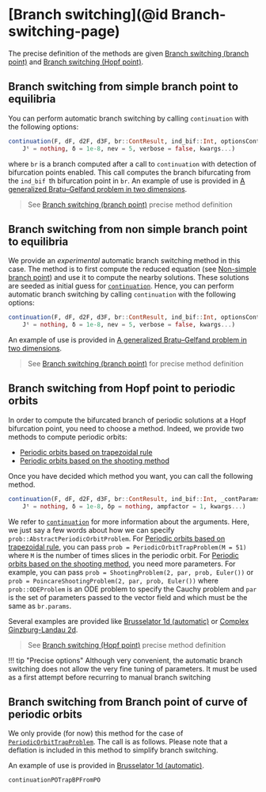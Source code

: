 # [Branch switching](@id Branch-switching-page)

The precise definition of the methods are given [Branch switching (branch point)](@ref) and [Branch switching (Hopf point)](@ref).

## Branch switching from simple branch point to equilibria

You can perform automatic branch switching by calling `continuation` with the following options:

```julia
continuation(F, dF, d2F, d3F, br::ContResult, ind_bif::Int, optionsCont::ContinuationPar;
	Jᵗ = nothing, δ = 1e-8, nev = 5, verbose = false, kwargs...)
```

where `br` is a branch computed after a call to `continuation` with detection of bifurcation points enabled. This call computes the branch bifurcating from the `ind_bif `th bifurcation point in `br`. An example of use is provided in [A generalized Bratu–Gelfand problem in two dimensions](@ref).

> See [Branch switching (branch point)](@ref) precise method definition

## Branch switching from non simple branch point to equilibria

We provide an *experimental* automatic branch switching method in this case. The method is to first compute the reduced equation (see [Non-simple branch point](@ref)) and use it to compute the nearby solutions. These solutions are seeded as initial guess for [`continuation`](@ref). Hence, you can perform automatic branch switching by calling `continuation` with the following options:

```julia
continuation(F, dF, d2F, d3F, br::ContResult, ind_bif::Int, optionsCont::ContinuationPar;
	Jᵗ = nothing, δ = 1e-8, nev = 5, verbose = false, kwargs...)
```

An example of use is provided in [A generalized Bratu–Gelfand problem in two dimensions](@ref).

> See [Branch switching (branch point)](@ref) for precise method definition

## Branch switching from Hopf point to periodic orbits

In order to compute the bifurcated branch of periodic solutions at a Hopf bifurcation point, you need to choose a method. Indeed, we provide two methods to compute periodic orbits:

- [Periodic orbits based on trapezoidal rule](@ref)
- [Periodic orbits based on the shooting method](@ref)

Once you have decided which method you want, you can call the following method.

```julia
continuation(F, dF, d2F, d3F, br::ContResult, ind_bif::Int, _contParams::ContinuationPar, prob::AbstractPeriodicOrbitProblem ;
	Jᵗ = nothing, δ = 1e-8, δp = nothing, ampfactor = 1, kwargs...)
```

We refer to [`continuation`](@ref) for more information about the arguments. Here, we just say a few words about how we can specify `prob::AbstractPeriodicOrbitProblem`. For [Periodic orbits based on trapezoidal rule](@ref), you can pass `prob = PeriodicOrbitTrapProblem(M = 51)` where `M` is the number of times slices in the periodic orbit. For [Periodic orbits based on the shooting method](@ref), you need more parameters. For example, you can pass `prob = ShootingProblem(2, par, prob, Euler())` or `prob = PoincareShootingProblem(2, par, prob, Euler())` where `prob::ODEProblem` is an ODE problem to specify the Cauchy problem and `par` is the set of parameters passed to the vector field and which must be the same as `br.params`.

Several examples are provided like [Brusselator 1d (automatic)](@ref) or [Complex Ginzburg-Landau 2d](@ref).

> See [Branch switching (Hopf point)](@ref) precise method definition

!!! tip "Precise options"
    Although very convenient, the automatic branch switching does not allow the very fine tuning of parameters. It must be used as a first attempt before recurring to manual branch switching
    
## Branch switching from Branch point of curve of periodic orbits

We only provide (for now) this method for the case of [`PeriodicOrbitTrapProblem`](@ref). The call is as follows. Please note that a deflation is included in this method to simplify branch switching. 

An example of use is provided in [Brusselator 1d (automatic)](@ref).

```@docs
continuationPOTrapBPFromPO
```


